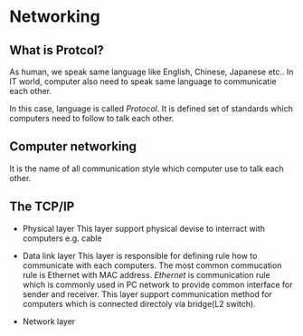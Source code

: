 # Networking

## What is Protcol?
As human, we speak same language like English, Chinese, Japanese etc..
In IT world, computer also need to speak same language to communicatie each other.

In this case, language is called *Protocol*.
It is defined set of standards which computers need to follow to talk each other.


## Computer networking
It is the name of all communication style which computer use to talk each other.


## The TCP/IP
* Physical layer
  This layer support physical devise to interract with computers
  e.g. cable

* Data link layer
  This layer is responsible for defining rule how to communicate with each computers.
  The most common commucation rule is Ethernet with MAC address.
  *Ethernet* is communication rule which is commonly used in PC network to provide common interface for sender and receiver.
  This layer support communication method for computers which is connected directoly via bridge(L2 switch).


* Network layer



